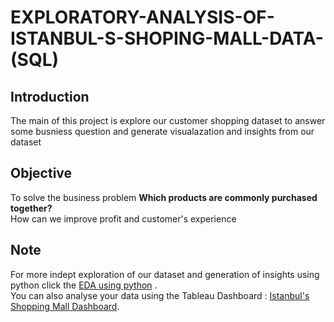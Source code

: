 # EXPLORATORY-ANALYSIS-OF-ISTANBUL-S-SHOPING-MALL-DATA-(SQL)
## Introduction
The main of this project is explore our customer shopping dataset to answer some busniess question and generate visualazation and insights from our dataset

## Objective
To solve the business problem <b> Which products are commonly purchased together?<br> </b>
How can we improve profit and customer's experience 


## Note
For more indept exploration of our dataset and generation of insights using python click the  <a href=" ">EDA using python</a> .
<br>
You can also analyse your data using the Tableau Dashboard : <a href=" ">Istanbul's Shopping Mall Dashboard</a>.
